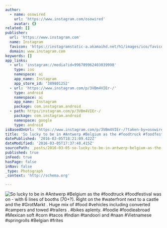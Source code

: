 ```yaml
---
author:
  - name: osowired
    url: 'https://www.instagram.com/osowired'
    avatar: {}
related: []
publisher:
  url: 'https://www.instagram.com'
  name: Instagram
  favicon: 'https://instagramstatic-a.akamaihd.net/h1/images/ico/favicon.ico/7cdab0872b15.ico'
  domain: www.instagram.com
keywords: []
app_links:
  - url: 'instagram://media?id=996709962403039998'
    type: ios
    namespace: ai
    app_name: Instagram
    app_store_id: '389801252'
  - url: 'https://www.instagram.com/p/3VBm4VIEr-/'
    type: android
    namespace: ai
    app_name: Instagram
    package: com.instagram.android
  - path: https/instagram.com/p/3VBm4VIEr-/
    package: com.instagram.android
    namespace: google
    type: android
isBasedOnUrl: 'https://www.instagram.com/p/3VBm4VIEr-/?taken-by=osowired'
title: 'So lucky to be in #Antwerp #Belgium as the #foodtruck #foodfestival was on - with 6 lines of booths (70+?). Right on the #waterfront next to a castle and the #GrotMarkt . Huge mix of #food #vehicles including converted #campers and towed #trailers . #bikes aplenty. #foodie #foodieabroad #Mexican soft #corn #tacos #Indian #tandoori and #naan #Vietnamese #springrolls #Belgian #frites'
datePublished: '2016-03-05T18:21:09.422Z'
dateModified: '2016-03-05T17:37:48.415Z'
sourcePath: _posts/2016-03-05-so-lucky-to-be-in-antwerp-belgium-as-the-foodtruck-foodf.md
published: true
inFeed: true
hasPage: false
inNav: false
_type: Photograph
_context: 'http://schema.org'

---
```

![So lucky to be in &num;Antwerp &num;Belgium as the &num;foodtruck &num;foodfestival was on - with 6 lines of booths &lpar;70&plus;&quest;&rpar;&period; Right on the &num;waterfront next to a castle and the &num;GrotMarkt &period; Huge mix of &num;food &num;vehicles including converted &num;campers and towed &num;trailers &period; &num;bikes aplenty&period; &num;foodie &num;foodieabroad &num;Mexican soft &num;corn &num;tacos &num;Indian &num;tandoori and &num;naan &num;Vietnamese &num;springrolls &num;Belgian &num;frites](https://scontent.cdninstagram.com/t51.2885-15/e15/11356392_1198701406826702_1569269899_n.jpg?ig_cache_key=OTk2NzA5OTYyNDAzMDM5OTk4.2)